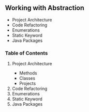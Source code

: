 <h2> Working with Abstraction </h2>

<ul>
	<li> Project Architecture </li>
	<li> Code Refactoring </li>
	<li> Enumerations </li>
	<li> Static Keyword </li>
	<li> Java Packages </li>
</ul>

<h3> Table of Contents </h3>

<ol>
	<li> Project Architecture </li>
        <ul type="square">
			<li> Methods </li>
			<li> Classes </li>
			<li> Projects </li>
		</ul>
	<li> Code Refactoring </li>
	<li> Enumerations </li>
	<li> Static Keyword  </li>
	<li> Java Packages </li>
</ol>
